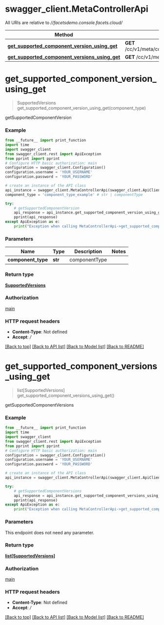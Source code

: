# swagger_client.MetaControllerApi

All URIs are relative to *//facetsdemo.console.facets.cloud/*

Method | HTTP request | Description
------------- | ------------- | -------------
[**get_supported_component_version_using_get**](MetaControllerApi.md#get_supported_component_version_using_get) | **GET** /cc/v1/meta/components/{componentType}/supportedVersion | getSupportedComponentVersion
[**get_supported_component_versions_using_get**](MetaControllerApi.md#get_supported_component_versions_using_get) | **GET** /cc/v1/meta/components/supportedVersion | getSupportedComponentVersions

# **get_supported_component_version_using_get**
> SupportedVersions get_supported_component_version_using_get(component_type)

getSupportedComponentVersion

### Example
```python
from __future__ import print_function
import time
import swagger_client
from swagger_client.rest import ApiException
from pprint import pprint
# Configure HTTP basic authorization: main
configuration = swagger_client.Configuration()
configuration.username = 'YOUR_USERNAME'
configuration.password = 'YOUR_PASSWORD'

# create an instance of the API class
api_instance = swagger_client.MetaControllerApi(swagger_client.ApiClient(configuration))
component_type = 'component_type_example' # str | componentType

try:
    # getSupportedComponentVersion
    api_response = api_instance.get_supported_component_version_using_get(component_type)
    pprint(api_response)
except ApiException as e:
    print("Exception when calling MetaControllerApi->get_supported_component_version_using_get: %s\n" % e)
```

### Parameters

Name | Type | Description  | Notes
------------- | ------------- | ------------- | -------------
 **component_type** | **str**| componentType | 

### Return type

[**SupportedVersions**](SupportedVersions.md)

### Authorization

[main](../README.md#main)

### HTTP request headers

 - **Content-Type**: Not defined
 - **Accept**: */*

[[Back to top]](#) [[Back to API list]](../README.md#documentation-for-api-endpoints) [[Back to Model list]](../README.md#documentation-for-models) [[Back to README]](../README.md)

# **get_supported_component_versions_using_get**
> list[SupportedVersions] get_supported_component_versions_using_get()

getSupportedComponentVersions

### Example
```python
from __future__ import print_function
import time
import swagger_client
from swagger_client.rest import ApiException
from pprint import pprint
# Configure HTTP basic authorization: main
configuration = swagger_client.Configuration()
configuration.username = 'YOUR_USERNAME'
configuration.password = 'YOUR_PASSWORD'

# create an instance of the API class
api_instance = swagger_client.MetaControllerApi(swagger_client.ApiClient(configuration))

try:
    # getSupportedComponentVersions
    api_response = api_instance.get_supported_component_versions_using_get()
    pprint(api_response)
except ApiException as e:
    print("Exception when calling MetaControllerApi->get_supported_component_versions_using_get: %s\n" % e)
```

### Parameters
This endpoint does not need any parameter.

### Return type

[**list[SupportedVersions]**](SupportedVersions.md)

### Authorization

[main](../README.md#main)

### HTTP request headers

 - **Content-Type**: Not defined
 - **Accept**: */*

[[Back to top]](#) [[Back to API list]](../README.md#documentation-for-api-endpoints) [[Back to Model list]](../README.md#documentation-for-models) [[Back to README]](../README.md)

